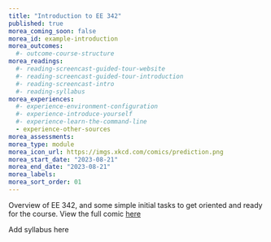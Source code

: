 ```yaml
---
title: "Introduction to EE 342"
published: true
morea_coming_soon: false
morea_id: example-introduction
morea_outcomes:
  #- outcome-course-structure
morea_readings:
  #- reading-screencast-guided-tour-website
  #- reading-screencast-guided-tour-introduction
  #- reading-screencast-intro
  #- reading-syllabus
morea_experiences:
  #- experience-environment-configuration
  #- experience-introduce-yourself
  #- experience-learn-the-command-line
  - experience-other-sources
morea_assessments:
morea_type: module
morea_icon_url: https://imgs.xkcd.com/comics/prediction.png
morea_start_date: "2023-08-21"
morea_end_date: "2023-08-21"
morea_labels:
morea_sort_order: 01
---
```


Overview of EE 342, and some simple initial tasks to get oriented and ready for the course.
View the full comic [here](https://xkcd.com/2370/)

Add syllabus here
